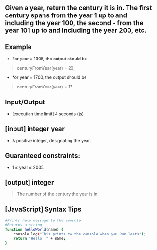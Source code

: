## Given a year, return the century it is in. The first century spans from the year 1 up to and including the year 100, the second - from the year 101 up to and including the year 200, etc.

## Example

* For year = 1905, the output should be
> centuryFromYear(year) = 20;
* *or year = 1700, the output should be
> centuryFromYear(year) = 17.

## Input/Output
* [execution time limit] 4 seconds (js)

## [input] integer year
* A positive integer, designating the year.

## Guaranteed constraints:
* 1 ≤ year ≤ 2005.

## [output] integer

> The number of the century the year is in.

## [JavaScript] Syntax Tips

```bash
#Prints help message to the console
#Returns a string
function helloWorld(name) {
    console.log("This prints to the console when you Run Tests");
    return "Hello, " + name;
}
```

